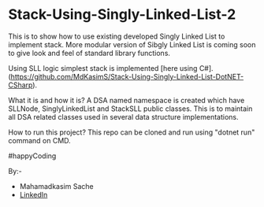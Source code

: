 # Stack-Using-Singly-Linked-List-2

This is to show how to use existing developed Singly Linked List to implement stack. More modular version of Sibgly Linked List is coming soon to give look and feel of standard library functions.

Using SLL logic simplest stack is implemented [here using C#].(https://github.com/MdKasimS/Stack-Using-Singly-Linked-List-DotNET-CSharp).

What it is and how it is?
A DSA named namespace is created which have SLLNode, SinglyLinkedList and StackSLL public classes. This is to maintain all DSA related classes used in several data structure implementations.

How to run this project?
This repo can be cloned and run using "dotnet run" command on CMD.

#happyCoding

By:-
 - Mahamadkasim Sache
 - [LinkedIn](https://www.linkedin.com/in/mahamadkasim-sache)
